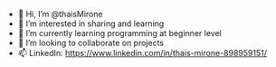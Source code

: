 - 👋 Hi, I’m @thaisMirone
- 👀 I’m interested in sharing and learning
- 🌱 I’m currently learning programming at beginner level
- 💞️ I’m looking to collaborate on projects
- 📫 LinkedIn: https://www.linkedin.com/in/thais-mirone-898959151/

<!---
thaisMirone/thaisMirone is a ✨ special ✨ repository because its `README.md` (this file) appears on your GitHub profile.
You can click the Preview link to take a look at your changes.
--->

